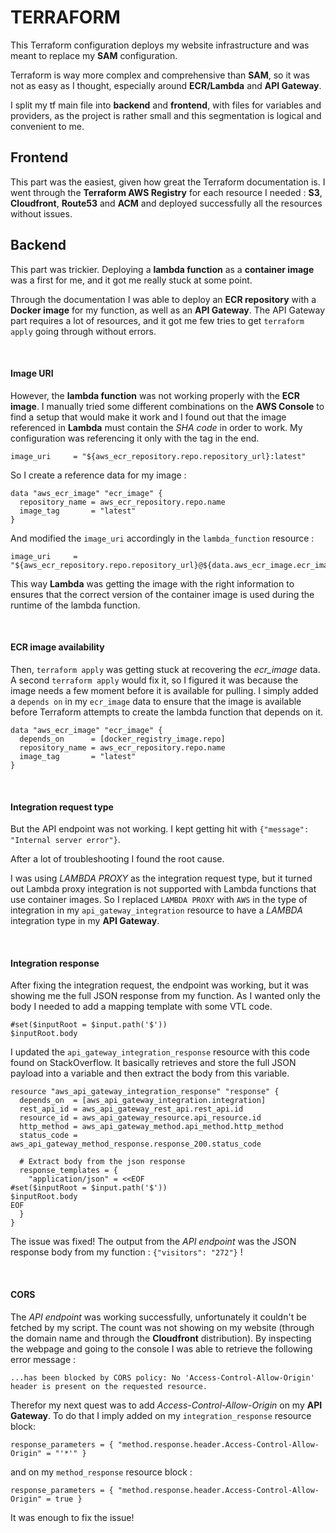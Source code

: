# TERRAFORM

This Terraform configuration deploys my website infrastructure and was meant to replace my **SAM** configuration.

Terraform is way more complex and comprehensive than **SAM**, so it was not as easy as I thought, especially around
**ECR/Lambda** and **API Gateway**.

I split my tf main file into **backend** and **frontend**, with files for variables and providers, as the project is 
rather small and this segmentation is logical and convenient to me.

## Frontend

This part was the easiest, given how great the Terraform documentation is. I went through the **Terraform AWS
Registry** for each resource I needed : **S3**, **Cloudfront**, **Route53** and **ACM** and deployed successfully all the
resources without issues.

## Backend

This part was trickier. Deploying a **lambda function** as a **container image** was a first for me, and it got me really stuck
at some point.

Through the documentation I was able to deploy an **ECR repository** with a **Docker image** for my function, as well 
as an **API Gateway**. The API Gateway part requires a lot of resources, and it got me few tries to get `terraform apply` going through
without errors.

<br>

#### Image URI

However, the **lambda function** was not working properly with the **ECR image**. I manually tried some different
combinations on the **AWS Console** to find a setup that would make it work and I found out that the image referenced in
**Lambda** must contain the *SHA code* in order to work. My configuration was referencing it only with the tag in the end.

`image_uri     = "${aws_ecr_repository.repo.repository_url}:latest"`

So I create a reference data for my image :

```hcl
data "aws_ecr_image" "ecr_image" {
  repository_name = aws_ecr_repository.repo.name
  image_tag       = "latest"
}
```
        
And modified the `image_uri` accordingly in the `lambda_function` resource :

```hcl
image_uri     = "${aws_ecr_repository.repo.repository_url}@${data.aws_ecr_image.ecr_image.id}"
```

This way **Lambda** was getting the image with the right information to ensures that the correct version of the container
image is used during the runtime of the lambda function.

<br>

#### ECR image availability
Then, `terraform apply` was getting stuck at recovering the *ecr_image* data. A second `terraform apply` would fix it, so 
I figured it was because the image needs a few moment before it is available for pulling. I simply added a `depends on`
in my `ecr_image` data to ensure that the image is available before Terraform attempts to create the lambda function
that depends on it.

```hcl
data "aws_ecr_image" "ecr_image" {
  depends_on      = [docker_registry_image.repo]
  repository_name = aws_ecr_repository.repo.name
  image_tag       = "latest"
}
```
<br>

#### Integration request type
But the API endpoint was not working. I kept getting hit with `{"message": "Internal server error"}`.

After a lot of troubleshooting I found the root cause.

I was using *LAMBDA PROXY* as the integration request type, but it turned out Lambda proxy integration is not supported with
Lambda functions that use container images. So I replaced `LAMBDA PROXY` with `AWS` in the type of integration in my
`api_gateway_integration` resource to have a *LAMBDA* integration type in my **API Gateway**.

<br>

#### Integration response

After fixing the integration request, the endpoint was working, but it was showing me the full JSON response from my
function. As I wanted only the body I needed to add a mapping template with some VTL code.

```
#set($inputRoot = $input.path('$'))
$inputRoot.body
```
I updated the `api_gateway_integration_response` resource with this code found on StackOverflow. It basically retrieves 
and store the full JSON payload into a variable and then extract the body from this variable.

```hcl
resource "aws_api_gateway_integration_response" "response" {
  depends_on  = [aws_api_gateway_integration.integration]
  rest_api_id = aws_api_gateway_rest_api.rest_api.id
  resource_id = aws_api_gateway_resource.api_resource.id
  http_method = aws_api_gateway_method.api_method.http_method
  status_code = aws_api_gateway_method_response.response_200.status_code

  # Extract body from the json response
  response_templates = {
    "application/json" = <<EOF
#set($inputRoot = $input.path('$'))
$inputRoot.body
EOF
  }
}
```

The issue was fixed! The output from the *API endpoint* was the JSON response body from my function :
`{"visitors": "272"}` !

<br>

#### CORS

The *API endpoint* was working successfully, unfortunately it couldn't be fetched by my script. The count was not showing
on my website (through the domain name and through the **Cloudfront** distribution). By inspecting the webpage and going to
the console I was able to retrieve the following error message :

`...has been blocked by CORS policy: No 'Access-Control-Allow-Origin' header is present on the requested resource.`

Therefor my next quest was to add *Access-Control-Allow-Origin* on my **API Gateway**.
To do that I imply added on my `integration_response` resource block:

`response_parameters = {
    "method.response.header.Access-Control-Allow-Origin" = "'*'"
  }`

and on my `method_response` resource block :

`response_parameters = {
    "method.response.header.Access-Control-Allow-Origin" = true
  }`

It was enough to fix the issue!






























